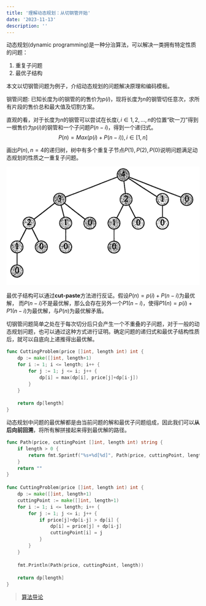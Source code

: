 ```yaml
---
title: '理解动态规划：从切钢管开始'
date: '2023-11-13'
description: ''
---
```


动态规划(dynamic programming)是一种分治算法，可以解决一类拥有特定性质的问题：

1. 重复子问题
2. 最优子结构

本文以切钢管问题为例子，介绍动态规划的问题解决原理和编码模板。

钢管问题: 已知长度为$i$的钢管的的售价为$p(i)$，现将长度为$n$的钢管切任意次，求所有片段的售价总和最大值及切割方案。

直观的看，对于长度为$n$的钢管可以尝试在长度$i, i \in 1,2,...,n$的位置“砍一刀”得到一根售价为$p(i)$的钢管和一个子问题$P(n-i)$，得到一个递归式。
$$
P(n)=Max(p(i) + P(n-i)), i \in [1,n]
$$

画出$P(n),n=4$的递归树，树中有多个重复子节点$P(1),P(2),P(0)$说明问题满足动态规划的性质之一重复子问题。

![dp_cutting_recursive_tree.png](/images/dp_cutting_recursive_tree.png)

最优子结构可以通过**cut-paste**方法进行反证。假设$P(n)=p(i)+P(n-i)$为最优解， 而$P(n-i)$不是最优解，那么会存在另外一个$P1(n-i)$，使得$P1(n)=p(i)+P1(n-i)$为最优解，与$P(n)$为最优解矛盾。

切钢管问题简单之处在于每次切分后只会产生一个不重叠的子问题，对于一般的动态规划问题，也可以通过这种方式进行证明。确定问题的递归式和最优子结构性质后，就可以自底向上递推得出最优解。

```go
func CuttingProblem(price []int, length int) int {
	dp := make([]int, length+1)
	for i := 1; i <= length; i++ {
		for j := 1; j <= i; j++ {
			dp[i] = max(dp[i], price[j]+dp[i-j])
		}
	}

	return dp[length]
}
```

动态规划中问题的最优解都是由当前问题的解和最优子问题组成，因此我们可以**从后向前回溯**，将所有解拼接起来得到最优解的路径。
```go
func Path(price, cuttingPoint []int, length int) string {
	if length > 0 {
		return fmt.Sprintf("%s+%d[%d]", Path(price, cuttingPoint, length-cuttingPoint[length]), cuttingPoint[length], price[cuttingPoint[length]])
	}
	return ""
}

func CuttingProblem(price []int, length int) int {
	dp := make([]int, length+1)
	cuttingPoint := make([]int, length+1)
	for i := 1; i <= length; i++ {
		for j := 1; j <= i; j++ {
			if price[j]+dp[i-j] > dp[i] {
				dp[i] = price[j] + dp[i-j]
				cuttingPoint[i] = j
			}
		}
	}

	fmt.Println(Path(price, cuttingPoint, length))

	return dp[length]
}
```

> [算法导论](https://jingyuexing.github.io/Ebook/Algorithm/%E7%AE%97%E6%B3%95%E5%AF%BC%E8%AE%BA.pdf)
